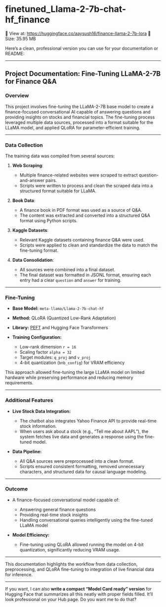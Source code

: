 # finetuned_Llama-2-7b-chat-hf_finance

🔗 View at: https://huggingface.co/aaysush16/finance-llama-2-7b-lora
💾 Size: 35.95 MB

Here’s a clean, professional version you can use for your documentation or README:

---

## Project Documentation: Fine-Tuning LLaMA-2-7B for Finance Q&A

### Overview

This project involves fine-tuning the LLaMA-2-7B base model to create a finance-focused conversational AI capable of answering questions and providing insights on stocks and financial topics. The fine-tuning process leveraged multiple data sources, processed into a format suitable for the LLaMA model, and applied QLoRA for parameter-efficient training.

---

### Data Collection

The training data was compiled from several sources:

1. **Web Scraping**:

   * Multiple finance-related websites were scraped to extract question-and-answer pairs.
   * Scripts were written to process and clean the scraped data into a structured format suitable for LLaMA.

2. **Book Data**:

   * A finance book in PDF format was used as a source of Q&A.
   * The content was extracted and converted into a structured Q&A format using Python scripts.

3. **Kaggle Datasets**:

   * Relevant Kaggle datasets containing finance Q&A were used.
   * Scripts were applied to clean and standardize the data to match the fine-tuning format.

4. **Data Consolidation**:

   * All sources were combined into a final dataset.
   * The final dataset was formatted in JSONL format, ensuring each entry had a clear `question` and `answer` for training.

---

### Fine-Tuning

* **Base Model:** `meta-llama/Llama-2-7b-chat-hf`
* **Method:** QLoRA (Quantized Low-Rank Adaptation)
* **Library:** [PEFT](https://github.com/huggingface/peft) and Hugging Face Transformers
* **Training Configuration:**

  * Low-rank dimension `r = 16`
  * Scaling factor `alpha = 32`
  * Target modules: `q_proj` and `v_proj`
  * 4-bit quantization (`bnb_config`) for VRAM efficiency

This approach allowed fine-tuning the large LLaMA model on limited hardware while preserving performance and reducing memory requirements.

---

### Additional Features

* **Live Stock Data Integration:**

  * The chatbot also integrates Yahoo Finance API to provide real-time stock information.
  * When users ask about a stock (e.g., “Tell me about AAPL”), the system fetches live data and generates a response using the fine-tuned model.

* **Data Pipeline:**

  * All Q&A sources were preprocessed into a clean format.
  * Scripts ensured consistent formatting, removed unnecessary characters, and structured data for causal language modeling.

---

### Outcome

* A finance-focused conversational model capable of:

  * Answering general finance questions
  * Providing real-time stock insights
  * Handling conversational queries intelligently using the fine-tuned LLaMA model

* **Model Efficiency:**

  * Fine-tuning using QLoRA allowed running the model on 4-bit quantization, significantly reducing VRAM usage.

---

This documentation highlights the workflow from data collection, preprocessing, and QLoRA fine-tuning to integration of live financial data for inference.

---

If you want, I can also **write a compact “Model Card ready” version** for Hugging Face that summarizes all this neatly with proper fields filled. It’ll look professional on your Hub page. Do you want me to do that?
